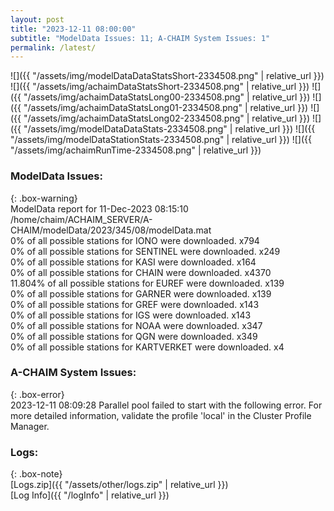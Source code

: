```yaml
---
layout: post
title: "2023-12-11 08:00:00"
subtitle: "ModelData Issues: 11; A-CHAIM System Issues: 1"
permalink: /latest/
---
```


![]({{ "/assets/img/modelDataDataStatsShort-2334508.png" | relative_url }})
![]({{ "/assets/img/achaimDataStatsShort-2334508.png" | relative_url }})
![]({{ "/assets/img/achaimDataStatsLong00-2334508.png" | relative_url }})
![]({{ "/assets/img/achaimDataStatsLong01-2334508.png" | relative_url }})
![]({{ "/assets/img/achaimDataStatsLong02-2334508.png" | relative_url }})
![]({{ "/assets/img/modelDataDataStats-2334508.png" | relative_url }})
![]({{ "/assets/img/modelDataStationStats-2334508.png" | relative_url }})
![]({{ "/assets/img/achaimRunTime-2334508.png" | relative_url }})


### ModelData Issues:  
  
{: .box-warning}  
 ModelData report for 11-Dec-2023 08:15:10   
 /home/chaim/ACHAIM_SERVER/A-CHAIM/modelData/2023/345/08/modelData.mat   
 0% of all possible stations for IONO were downloaded. x794   
 0% of all possible stations for SENTINEL were downloaded. x249   
 0% of all possible stations for KASI were downloaded. x164   
 0% of all possible stations for CHAIN were downloaded. x4370   
 11.804% of all possible stations for EUREF were downloaded. x139   
 0% of all possible stations for GARNER were downloaded. x139   
 0% of all possible stations for GREF were downloaded. x143   
 0% of all possible stations for IGS were downloaded. x143   
 0% of all possible stations for NOAA were downloaded. x347   
 0% of all possible stations for QGN were downloaded. x349   
 0% of all possible stations for KARTVERKET were downloaded. x4   
  
### A-CHAIM System Issues:  
  
{: .box-error}  
2023-12-11 08:09:28 Parallel pool failed to start with the following error. For more detailed information, validate the profile 'local' in the Cluster Profile Manager.  

### Logs:  
  
{: .box-note}  
[Logs.zip]({{ "/assets/other/logs.zip" | relative_url }})  
[Log Info]({{ "/logInfo" | relative_url }})  
